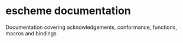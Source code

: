 # escheme documentation

Documentation covering acknowledgements, conformance, functions, macros and bindings 
